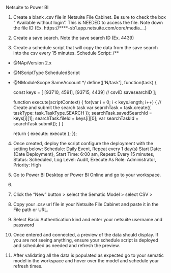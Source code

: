 Netsuite to Power BI
1.	Create a blank .csv file in Netsuite File Cabinet. 
Be sure to check the box “ Available without login”. This is NEEDED to access the file. 
Note down the file ID (Ex. https://****-sb1.app.netsuite.com/core/media....)
 
2.	Create a save search. 
Note the save search ID (Ex. 4439)
 
3.	Create a schedule script that will copy the data from the save search into the csv every 15 minutes.
Schedule Script:
/** 
 * @NApiVersion 2.x 
 * @NScriptType ScheduledScript 
 * @NModuleScope SameAccount 
 */
define(['N/task'], function(task) {

    const keys = [ 
        [93710, 4591], [93715, 4439]  // csvID savesearchID
    ];

    function execute(scriptContext) {
        for(var i = 0; i < keys.length; i++) { 
            // Create and submit the search task
            var searchTask = task.create({ 
                taskType: task.TaskType.SEARCH 
            });
            searchTask.savedSearchId = keys[i][1]; 
            searchTask.fileId = keys[i][0]; 
            var searchTaskId = searchTask.submit(); 
        }
    }

    return { 
        execute: execute 
    }; 
});
4.	Once created, deploy the script configure the deployment with the setting below:
Schedule: Daily Event, Repeat every 1 day(s)
Start Date: {Date Deployment}, Start Time: 6:00 am, Repeat: Every 15 minutes,
Status: Scheduled, Log Level: Audit, Execute As Role: Administrator, Priority: High

5.	Go to Power BI Desktop or Power BI Online and go to your workspace.
6.	
7.	Click the “New” button > select the Sematic Model > select CSV > 
 
8.	Copy your .csv url file in your Netsuite File Cabinet and paste it in the File path or URL. 
 
9.	Select Basic Authentication kind and enter your netsuite username and password

10.	Once entered and connected, a preview of the data should display. If you are not seeing anything, ensure your schedule script is deployed and scheduled as needed and refresh the preview.
 
11.	After validating all the data is populated as expected go to your sematic model in the workspace and hover over the model and schedule your refresh times.
 
